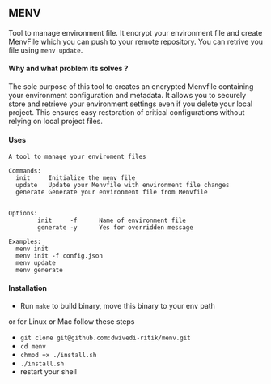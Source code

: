 

## MENV

Tool to manage environment file. It encrypt your environment file and create MenvFile which you can push to your remote repository.
You can retrive you file using `menv update`.

#### Why and what problem its solves ?

The sole purpose of this tool to creates an encrypted Menvfile containing your environment configuration and metadata.
It allows you to securely store and retrieve your environment settings even if you delete your local project.
This ensures easy restoration of critical configurations without relying on local project files.


#### Uses

```
A tool to manage your enviroment files

Commands:
  init     Initialize the menv file
  update   Update your Menvfile with environment file changes
  generate Generate your environment file from Menvfile


Options:
        init     -f      Name of environment file
        generate -y      Yes for overridden message

Examples:
  menv init
  menv init -f config.json
  menv update
  menv generate

```

#### Installation

- Run `make` to build binary, move this binary to your env path

or for Linux or Mac follow these steps

- `git clone git@github.com:dwivedi-ritik/menv.git`
- `cd menv`
- `chmod +x ./install.sh`
- `./install.sh`
- restart your shell

